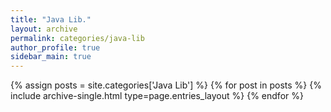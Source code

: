```yaml
---
title: "Java Lib."
layout: archive
permalink: categories/java-lib
author_profile: true
sidebar_main: true
---
```


{% assign posts = site.categories['Java Lib'] %}
{% for post in posts %} {% include archive-single.html type=page.entries_layout %} {% endfor %}